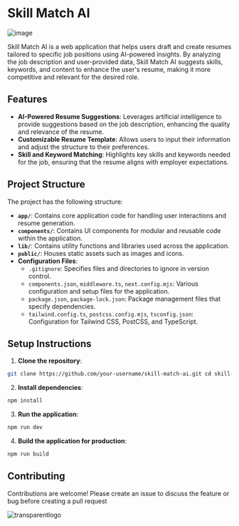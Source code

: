 # Skill Match AI
![image](https://github.com/user-attachments/assets/579ee829-427e-4fa7-b61c-f6c4ac30cdd2)

Skill Match AI is a web application that helps users draft and create resumes tailored to specific job positions using AI-powered insights. By analyzing the job description and user-provided data, Skill Match AI suggests skills, keywords, and content to enhance the user's resume, making it more competitive and relevant for the desired role.

## Features

- **AI-Powered Resume Suggestions**: Leverages artificial intelligence to provide suggestions based on the job description, enhancing the quality and relevance of the resume.
- **Customizable Resume Template**: Allows users to input their information and adjust the structure to their preferences.
- **Skill and Keyword Matching**: Highlights key skills and keywords needed for the job, ensuring that the resume aligns with employer expectations.

## Project Structure

The project has the following structure:

- **`app/`**: Contains core application code for handling user interactions and resume generation.
- **`components/`**: Contains UI components for modular and reusable code within the application.
- **`lib/`**: Contains utility functions and libraries used across the application.
- **`public/`**: Houses static assets such as images and icons.
- **Configuration Files**:
    - `.gitignore`: Specifies files and directories to ignore in version control.
    - `components.json`, `middleware.ts`, `next.config.mjs`: Various configuration and setup files for the application.
    - `package.json`, `package-lock.json`: Package management files that specify dependencies.
    - `tailwind.config.ts`, `postcss.config.mjs`, `tsconfig.json`: Configuration for Tailwind CSS, PostCSS, and TypeScript.

## Setup Instructions

1. **Clone the repository**:
```bash
git clone https://github.com/your-username/skill-match-ai.git cd skill-match-ai 
```

2. **Install dependencies**:
```bash
npm install
```

3. **Run the application**:
```bash
npm run dev
```

4. **Build the application for production**:
```bash
npm run build
```
## Contributing

Contributions are welcome! Please create an issue to discuss the feature or bug before creating a pull request

![transparentlogo](https://github.com/user-attachments/assets/07b16e6e-d07c-44d6-8b21-8717e7ff5d04)
